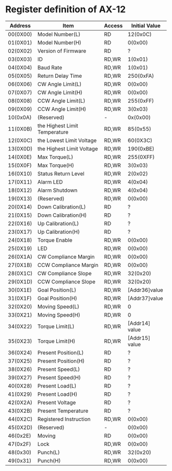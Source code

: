 # Register definition of AX-12

|  Address | Item                          | Access |  Initial Value |
|----------|-------------------------------|--------|----------------|
| 00(0X00) | Model Number(L)               | RD     |       12(0x0C) |
| 01(0X01) | Model Number(H)               | RD     |        0(0x00) |
| 02(0X02) | Version of Firmware           | RD     |              ? |
| 03(0X03) | ID                            | RD,WR  |        1(0x01) |
| 04(0X04) | Baud Rate                     | RD,WR  |        1(0x01) |
| 05(0X05) | Return Delay Time             | RD,WR  |      250(0xFA) |
| 06(0X06) | CW Angle Limit(L)             | RD,WR  |        0(0x00) |
| 07(0X07) | CW Angle Limit(H)             | RD,WR  |        0(0x00) |
| 08(0X08) | CCW Angle Limit(L)            | RD,WR  |      255(0xFF) |
| 09(0X09) | CCW Angle Limit(H)            | RD,WR  |        3(0x03) |
| 10(0x0A) | (Reserved)                    | -      |       0x(0x00) |
| 11(0X0B) | the Highest Limit Temperature | RD,WR  |       85(0x55) |
| 12(0X0C) | the Lowest Limit Voltage      | RD,WR  |       60(0X3C) |
| 13(0X0D) | the Highest Limit Voltage     | RD,WR  |      190(0xBE) |
| 14(0X0E) | Max Torque(L)                 | RD,WR  |      255(0XFF) |
| 15(0X0F) | Max Torque(H)                 | RD,WR  |        3(0x03) |
| 16(0X10) | Status Return Level           | RD,WR  |        2(0x02) |
| 17(0X11) | Alarm LED                     | RD,WR  |        4(0x04) |
| 18(0X12) | Alarm Shutdown                | RD,WR  |        4(0x04) |
| 19(0X13) | (Reserved)                    | RD,WR  |        0(0x00) |
| 20(0X14) | Down Calibration(L)           | RD     |              ? |
| 21(0X15) | Down Calibration(H)           | RD     |              ? |
| 22(0X16) | Up Calibration(L)             | RD     |              ? |
| 23(0X17) | Up Calibration(H)             | RD     |              ? |
| 24(0X18) | Torque Enable                 | RD,WR  |        0(0x00) |
| 25(0X19) | LED                           | RD,WR  |        0(0x00) |
| 26(0X1A) | CW Compliance Margin          | RD,WR  |        0(0x00) |
| 27(0X1B) | CCW Compliance Margin         | RD,WR  |        0(0x00) |
| 28(0X1C) | CW Compliance Slope           | RD,WR  |       32(0x20) |
| 29(0X1D) | CCW Compliance Slope          | RD,WR  |       32(0x20) |
| 30(0X1E) | Goal Position(L)              | RD,WR  |  [Addr36]value |
| 31(0X1F) | Goal Position(H)              | RD,WR  |  [Addr37]value |
| 32(0X20) | Moving Speed(L)               | RD,WR  |              0 |
| 33(0X21) | Moving Speed(H)               | RD,WR  |              0 |
| 34(0X22) | Torque Limit(L)               | RD,WR  | [Addr14] value |
| 35(0X23) | Torque Limit(H)               | RD,WR  | [Addr15] value |
| 36(0X24) | Present Position(L)           | RD     |              ? |
| 37(0X25) | Present Position(H)           | RD     |              ? |
| 38(0X26) | Present Speed(L)              | RD     |              ? |
| 39(0X27) | Present Speed(H)              | RD     |              ? |
| 40(0X28) | Present Load(L)               | RD     |              ? |
| 41(0X29) | Present Load(H)               | RD     |              ? |
| 42(0X2A) | Present Voltage               | RD     |              ? |
| 43(0X2B) | Present Temperature           | RD     |              ? |
| 44(0X2C) | Registered Instruction        | RD,WR  |        0(0x00) |
| 45(0X2D) | (Reserved)                    | -      |        0(0x00) |
| 46(0x2E) | Moving                        | RD     |        0(0x00) |
| 47(0x2F) | Lock                          | RD,WR  |        0(0x00) |
| 48(0x30) | Punch(L)                      | RD,WR  |       32(0x20) |
| 49(0x31) | Punch(H)                      | RD,WR  |        0(0x00) |
